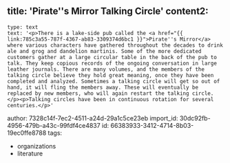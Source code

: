 title: 'Pirate''s Mirror Talking Circle'
content2:
  -
    type: text
    text: '<p>There is a lake-side pub called the <a href="{{ link:785c3a55-787f-4367-ab83-3309374d6bc1 }}">Pirate''s Mirror</a> where various characters have gathered throughout the decades to drink ale and grog and dandelion martinis. Some of the more dedicated customers gather at a large circular table in the back of the pub to talk. They keep copious records of the ongoing conversation in large leather journals. There are many volumes, and the members of the talking circle believe they hold great meaning, once they have been completed and analyzed. Sometimes a talking circle will get so out of hand, it will fling the members away. These will eventually be replaced by new members, who will again restart the talking circle.</p><p>Talking circles have been in continuous rotation for several centuries.</p>'
author: 7328c14f-7ec2-4511-a24d-29a1c5ce23eb
import_id: 30dc92fb-4956-479b-a43c-99fdf4ce4837
id: 66383933-3412-4714-8b03-19ec0ffe8788
tags:
  - organizations
  - literature
